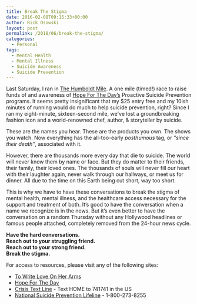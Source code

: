 ```yaml
---
title: Break The Stigma
date: 2016-02-08T09:15:33+00:00
author: Rick Osowski
layout: post
permalink: /2018/06/break-the-stigma/
categories:
  - Personal
tags:
  - Mental Health
  - Mental Illness
  - Suicide Awareness
  - Suicide Prevention
---
```


Last Saturday, I ran in [The Humboldt Mile](https://my.hftd.org/chicago/events/the-humboldt-mile/e122051).  A one mile (timed!) race to raise funds of and awareness of [Hope For The Day’s](http://www.hftd.org/) Proactive Suicide Prevention programs. It seems pretty insignificant that my $25 entry free and my 10ish minutes of running would do much to help suicide prevention, right?  Since I ran my eight-minute, sixteen-second mile, we've lost a groundbreaking fashion icon and a world-renowned chef, author, & storyteller by suicide.

These are the names you hear. These are the products you own. The shows you watch. Now everything has the all-too-early _posthumous_ tag, or _"since their death"_, associated with it.

However, there are thousands more every day that die to suicide. The world will never know them by name or face. But they do matter to their friends, their family, their loved ones. The thousands of souls will never fill our heart with their laughter again, never walk through our hallways, or meet us for dinner. All due to the time on this Earth being cut short, way too short.

This is why we have to have these conversations to break the stigma of mental health, mental illness, and the healthcare access necessary for the support and treatment of both. It’s good to have the conversation when a name we recognize is in the news. But it’s even better to have the conversation on a random Thursday without any Hollywood headlines or famous people attached, completely removed from the 24-hour news cycle.

**Have the hard conversations.**  
**Reach out to your struggling friend.**  
**Reach out to your strong friend.**  
**Break the stigma.**

For access to resources, please visit any of the following sites:
- [To Write Love On Her Arms](https://twloha.com/find-help/local-resources/)
- [Hope For The Day](https://www.hftd.org/find-help/)
- [Crisis Text Line](https://www.crisistextline.org/) - Text HOME to 741741 in the US
- [National Suicide Prevention Lifeline](https://suicidepreventionlifeline.org/) - 1-800-273-8255
​
